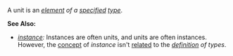 A unit is an *[element](https://github.com/gcassel/Modular-Organization-Terminology/blob/master/terms/element.md) of a [specified](https://github.com/gcassel/Modular-Organization-Terminology/blob/master/terms/specification.md) [type](https://github.com/gcassel/Modular-Organization-Terminology/blob/master/terms/type.md)*.

**See Also:** 
* *[instance](https://github.com/gcassel/Modular-Organization-Terminology/blob/master/terms/instance.md):*  Instances are often units, and units are often instances.  However, the [concept](https://github.com/gcassel/Modular-Organization-Terminology/blob/master/terms/concept.md) of *instance* isn't [related](https://github.com/gcassel/Modular-Organization-Terminology/blob/master/terms/relationship.md) to the *[definition](https://github.com/gcassel/Modular-Organization-Terminology/blob/master/terms/definition.md) of types*.
